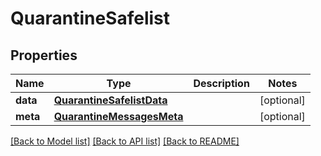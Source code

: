 # QuarantineSafelist

## Properties
Name | Type | Description | Notes
------------ | ------------- | ------------- | -------------
**data** | [**QuarantineSafelistData**](QuarantineSafelistData.md) |  | [optional] 
**meta** | [**QuarantineMessagesMeta**](QuarantineMessagesMeta.md) |  | [optional] 

[[Back to Model list]](../README.md#documentation-for-models) [[Back to API list]](../README.md#documentation-for-api-endpoints) [[Back to README]](../README.md)

